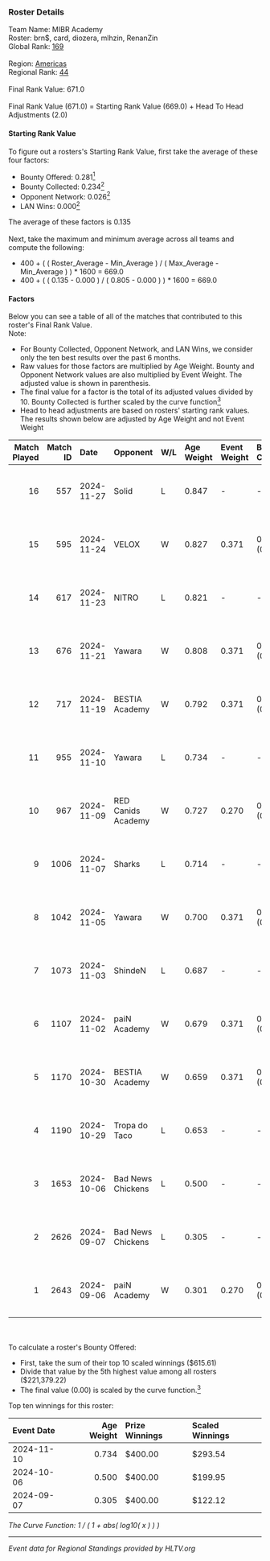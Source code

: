 ### Roster Details<br />
Team Name: MIBR Academy<br />
Roster: brn$, card, diozera, mlhzin, RenanZin<br />
Global Rank: [169](../../standings_global_2025_01_20.md)<br />
<br />
Region: [Americas]( ../../standings_americas_2025_01_20.md)<br />
Regional Rank: [44]( ../../standings_americas_2025_01_20.md)<br />
<br />
Final Rank Value:  671.0<br />
<br />
Final Rank Value (671.0) = Starting Rank Value (669.0) + Head To Head Adjustments (2.0)<br />

#### Starting Rank Value<br />
To figure out a rosters's Starting Rank Value, first take the average of these four factors:<br />
- Bounty Offered: 0.281[<sup>1</sup>](#table2)
- Bounty Collected: 0.234[<sup>2</sup>](#table1)
- Opponent Network: 0.026[<sup>2</sup>](#table1)
- LAN Wins: 0.000[<sup>2</sup>](#table1)

The average of these factors is 0.135<br />
<br />
Next, take the maximum and minimum average across all teams and compute the following:<br />
- 400 + ( ( Roster_Average - Min_Average ) / ( Max_Average - Min_Average ) ) * 1600 = 669.0
- 400 + ( ( 0.135 - 0.000 ) / ( 0.805 - 0.000 ) ) * 1600 = 669.0


#### Factors<br />
Below you can see a table of all of the matches that contributed to this roster's Final Rank Value.<br />
Note:<br />

- For Bounty Collected, Opponent Network, and LAN Wins, we consider only the ten best results over the past 6 months.
- Raw values for those factors are multiplied by Age Weight. Bounty and Opponent Network values are also multiplied by Event Weight. The adjusted value is shown in parenthesis.
- The final value for a factor is the total of its adjusted values divided by 10. Bounty Collected is further scaled by the curve function[<sup>3</sup>](#curveFunction)
- Head to head adjustments are based on rosters' starting rank values. The results shown below are adjusted by Age Weight and not Event Weight
<span id="table1"></span><br />


| Match Played | Match ID | Date       | Opponent           | W/L | Age Weight | Event Weight | Bounty Collected | Opponent Network | LAN Wins  | H2H Adj. | Roster                                |
| -: | -: | :- | :- | :- | :- | :- | :- | :- | :- | -: | :- |
|           16 |      557 | 2024-11-27 | Solid              | L   | 0.847      | -            | -                | -                | -         |    -4.96 | brn$, card, diozera, mlhzin, RenanZin |
|           15 |      595 | 2024-11-24 | VELOX              | W   | 0.827      | 0.371        | 0.000 (0.000)    | 0.158 (0.048)    | 0 (0.000) |     8.78 | brn$, card, diozera, mlhzin, RenanZin |
|           14 |      617 | 2024-11-23 | NITRO              | L   | 0.821      | -            | -                | -                | -         |   -12.32 | brn$, card, diozera, mlhzin, RenanZin |
|           13 |      676 | 2024-11-21 | Yawara             | W   | 0.808      | 0.371        | 0.005 (0.002)    | 0.268 (0.080)    | 0 (0.000) |    13.15 | brn$, card, diozera, mlhzin, RenanZin |
|           12 |      717 | 2024-11-19 | BESTIA Academy     | W   | 0.792      | 0.371        | 0.000 (0.000)    | 0.000 (0.000)    | 0 (0.000) |     4.28 | brn$, card, diozera, mlhzin, RenanZin |
|           11 |      955 | 2024-11-10 | Yawara             | L   | 0.734      | -            | -                | -                | -         |   -11.28 | brn$, card, diozera, mlhzin, RenanZin |
|           10 |      967 | 2024-11-09 | RED Canids Academy | W   | 0.727      | 0.270        | 0.012 (0.002)    | 0.123 (0.024)    | 0 (0.000) |    12.07 | brn$, card, diozera, mlhzin, RenanZin |
|            9 |     1006 | 2024-11-07 | Sharks             | L   | 0.714      | -            | -                | -                | -         |    -1.19 | brn$, card, diozera, mlhzin, RenanZin |
|            8 |     1042 | 2024-11-05 | Yawara             | W   | 0.700      | 0.371        | 0.005 (0.001)    | 0.268 (0.069)    | 0 (0.000) |    11.49 | brn$, card, diozera, mlhzin, RenanZin |
|            7 |     1073 | 2024-11-03 | ShindeN            | L   | 0.687      | -            | -                | -                | -         |    -8.14 | brn$, card, diozera, mlhzin, RenanZin |
|            6 |     1107 | 2024-11-02 | paiN Academy       | W   | 0.679      | 0.371        | 0.000 (0.000)    | 0.117 (0.029)    | 0 (0.000) |     4.22 | brn$, card, diozera, mlhzin, RenanZin |
|            5 |     1170 | 2024-10-30 | BESTIA Academy     | W   | 0.659      | 0.371        | 0.000 (0.000)    | 0.000 (0.000)    | 0 (0.000) |     3.96 | brn$, card, diozera, mlhzin, RenanZin |
|            4 |     1190 | 2024-10-29 | Tropa do Taco      | L   | 0.653      | -            | -                | -                | -         |    -8.13 | brn$, card, diozera, mlhzin, RenanZin |
|            3 |     1653 | 2024-10-06 | Bad News Chickens  | L   | 0.500      | -            | -                | -                | -         |    -7.13 | brn$, diozera, JLK, mlhzin, RenanZin  |
|            2 |     2626 | 2024-09-07 | Bad News Chickens  | L   | 0.305      | -            | -                | -                | -         |    -4.52 | bobz, brn$, JLK, mlhzin, RenanZin     |
|            1 |     2643 | 2024-09-06 | paiN Academy       | W   | 0.301      | 0.270        | 0.000 (0.000)    | 0.117 (0.009)    | 0 (0.000) |     1.75 | bobz, brn$, JLK, mlhzin, RenanZin     |

<br />
<span id="table2"></span><br />
To calculate a roster's Bounty Offered:<br />

- First, take the sum of their top 10 scaled winnings ($615.61)
- Divide that value by the 5th highest value among all rosters ($221,379.22)
- The final value (0.00) is scaled by the curve function.[<sup>3</sup>](#curveFunction)

Top ten winnings for this roster:<br />

| Event Date | Age Weight | Prize Winnings | Scaled Winnings |
| :- | -: | :- | :- |
| 2024-11-10 |      0.734 | $400.00        | $293.54         |
| 2024-10-06 |      0.500 | $400.00        | $199.95         |
| 2024-09-07 |      0.305 | $400.00        | $122.12         |


<span id="curveFunction"></span>_The Curve Function: 1 / ( 1 + abs( log10( x ) ) )_<br />

---
_Event data for Regional Standings provided by HLTV.org_<br />
